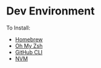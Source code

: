 # Dev Environment

To Install:
- [Homebrew](https://brew.sh/)
- [Oh My Zsh](https://ohmyz.sh/#install)
- [GitHub CLI](https://cli.github.com)
- [NVM](https://github.com/nvm-sh/nvm#install--update-script)
